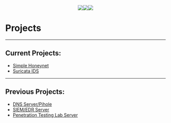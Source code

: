 <p style="text-align: center"><a href = "https://gafabic.github.io/Projects/index"><img src= "https://img.shields.io/badge/Projects-teal?style=for-the-badge"></a><a href="https://gafabic.github.io"><img src="https://img.shields.io/badge/Home-green?style=for-the-badge"></a><a href = "https://gafabic.github.io/Writeups/index"><img src = "https://img.shields.io/badge/Writeups-teal?style=for-the-badge"></a></p>

# Projects
---
## Current Projects:
- <a href = "Honeynet">Simple Honeynet</a>
- <a href = "SuricataIDS">Suricata IDS</a>

---
## Previous Projects:
- <a href = "DNSServer">DNS Server/Pihole</a>
- <a href = "SIEMServer">SIEM/EDR Server</a>
- <a href = "PentestLabServer">Penetration Testing Lab Server</a>
